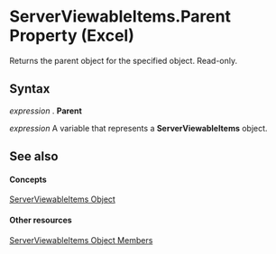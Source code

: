 
# ServerViewableItems.Parent Property (Excel)

Returns the parent object for the specified object. Read-only.


## Syntax

 _expression_ . **Parent**

 _expression_ A variable that represents a **ServerViewableItems** object.


## See also


#### Concepts


[ServerViewableItems Object](ce51dc80-ae34-f31a-81c0-f29467668289.md)
#### Other resources


[ServerViewableItems Object Members](3d66dcd9-5a9f-2e01-9e0c-2c79a7fac8b7.md)
